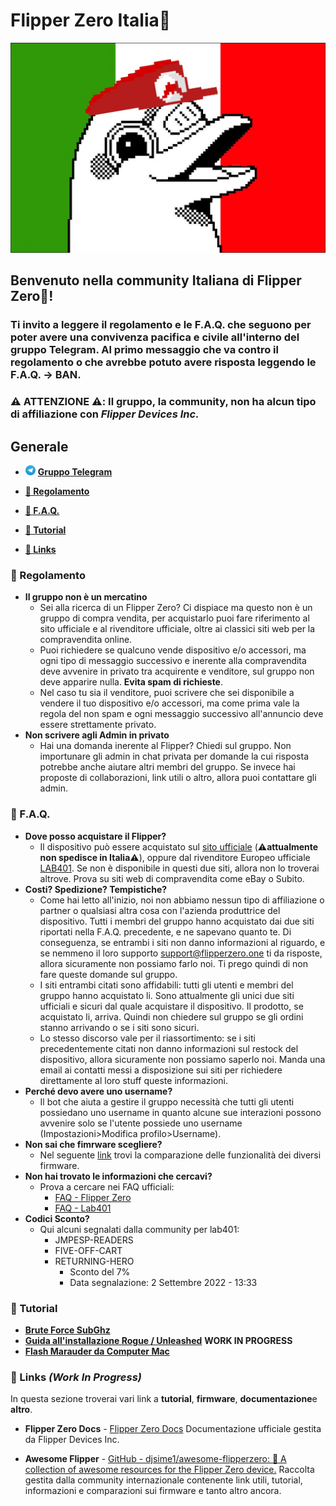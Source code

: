 # **Flipper Zero Italia🐬**

![sfondo_flipper_zero_italia](images/sfondo_flipper_zero_italia.jpg)

## **Benvenuto nella community Italiana di Flipper Zero🐬!**
  
### Ti invito a leggere il **regolamento** e le **F.A.Q.** che seguono per poter avere una convivenza pacifica e civile all'interno del gruppo Telegram. Al primo messaggio che va contro il regolamento o che avrebbe potuto avere risposta leggendo le F.A.Q. &rarr; **BAN.**
  
### **⚠️ ATTENZIONE ⚠️**: Il gruppo, la community, non ha alcun tipo di affiliazione con *Flipper Devices Inc.*  

## **Generale**
- <img src="images/Telegram_logo.png" alt="drawing" width="16"/> **[Gruppo Telegram](https://t.me/flipperzeroitalia)**

- **[📜 Regolamento](#-regolamento)**

- **[🤔 F.A.Q.](#-faq)**

- **[📖 Tutorial](#-tutorial)**

- **[🔗 Links](#-links-work-in-progress)**
  
### **📜 Regolamento**
  
- **Il gruppo non è un mercatino**
  - Sei alla ricerca di un Flipper Zero? Ci dispiace ma questo non è un gruppo di compra vendita, per acquistarlo puoi fare riferimento al sito ufficiale e al rivenditore  ufficiale, oltre ai classici siti web per la compravendita online.
  - Puoi richiedere se qualcuno vende dispositivo e/o accessori, ma ogni tipo di messaggio successivo e inerente alla compravendita deve avvenire in privato tra acquirente e venditore, sul gruppo non deve apparire nulla. **Evita spam di richieste**.
  - Nel caso tu sia il venditore, puoi scrivere che sei disponibile a vendere il tuo dispositivo e/o accessori, ma come prima vale la regola del non spam e ogni messaggio successivo all'annuncio deve essere strettamente privato.
- **Non scrivere agli Admin in privato**
  - Hai una domanda inerente al Flipper? Chiedi sul gruppo. Non importunare gli admin in chat privata per domande la cui risposta potrebbe anche aiutare altri membri del gruppo. Se invece hai proposte di collaborazioni, link utili o altro, allora puoi contattare gli admin.
  
### **🤔 F.A.Q.**
  
- **Dove posso acquistare il Flipper?**
  - Il dispositivo può essere acquistato sul [sito ufficiale](https://flipperzero.one) (⚠️**attualmente non spedisce in Italia**⚠️), oppure dal rivenditore Europeo ufficiale [LAB401](https://lab401.com/). Se non è disponibile in questi due siti, allora non lo troverai altrove. Prova su siti web di compravendita come eBay o Subito.
- **Costi? Spedizione? Tempistiche?**
  - Come hai letto all'inizio, noi non abbiamo nessun tipo di affiliazione o partner o qualsiasi altra cosa con l'azienda produttrice del dispositivo. Tutti i membri del gruppo hanno acquistato dai due siti riportati nella F.A.Q. precedente, e ne sapevano quanto te. Di conseguenza, se entrambi i siti non danno informazioni al riguardo, e se nemmeno il loro supporto [support@flipperzero.one](mailto:support@flipperzero.one) ti da risposte, allora sicuramente non possiamo farlo noi. Ti prego quindi di non fare queste domande sul gruppo.
  - I siti entrambi citati sono affidabili: tutti gli utenti e membri del gruppo hanno acquistato li. Sono attualmente gli unici due siti ufficiali e sicuri dal quale acquistare il dispositivo. Il prodotto, se acquistato li, arriva. Quindi non chiedere sul gruppo se gli ordini stanno arrivando o se i siti sono sicuri.
  - Lo stesso discorso vale per il riassortimento: se i siti precedentemente citati non danno informazioni sul restock del dispositivo, allora sicuramente non possiamo saperlo noi. Manda una email ai contatti messi a disposizione sui siti per richiedere direttamente al loro stuff queste informazioni.
- **Perché devo avere uno username?**
  - Il bot che aiuta a gestire il gruppo necessità che tutti gli utenti possiedano uno username in quanto alcune sue interazioni possono avvenire solo se l'utente possiede uno username (Impostazioni>Modifica profilo>Username).
- **Non sai che fimrware scegliere?**
  - Nel seguente [link](https://github.com/djsime1/awesome-flipperzero/blob/main/Firmwares.md) trovi la comparazione delle funzionalità dei diversi firmware.
- **Non hai trovato le informazioni che cercavi?**
  - Prova a cercare nei FAQ ufficiali:
    - [FAQ - Flipper Zero](https://flipperzero.one/faq)
    - [FAQ - Lab401](https://lab401.com/pages/faq)
- **Codici Sconto?**
  - Qui alcuni segnalati dalla community per lab401:
    - JMPESP-READERS
    - FIVE-OFF-CART
    - RETURNING-HERO
      - Sconto del 7%
      - Data segnalazione: 2 Settembre 2022 - 13:33

### **📖 Tutorial**

- **[Brute Force SubGhz](tutorials/brute_force/BruteForce_SubGhz.md)**
- **[Guida all'installazione Rogue / Unleashed](tutorials/rogue_unleashed_installazione/Rogue_Unleashed_Installazione.md)** **WORK IN PROGRESS**
- **[Flash Marauder da Computer Mac](tutorials/marauder_install/on_mac/readme.md)**
  
### **🔗 Links** *(Work In Progress)*

In questa sezione troverai vari link a **tutorial**, **firmware**, **documentazione**e **altro**.

- **Flipper Zero Docs** - [Flipper Zero Docs](https://docs.flipperzero.one) Documentazione ufficiale gestita da Flipper Devices Inc.

- **Awesome Flipper** - [GitHub - djsime1/awesome-flipperzero: 🐬 A collection of awesome resources for the Flipper Zero device.](https://github.com/djsime1/awesome-flipperzero) Raccolta gestita dalla community internazionale contenente link utili, tutorial, informazioni e comparazioni sui firmware e tanto altro ancora.
